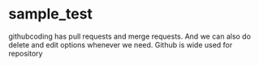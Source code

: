 # sample_test
githubcoding has pull requests and merge requests.
And we can also do delete and edit options whenever we need.
Github is wide used for repository
